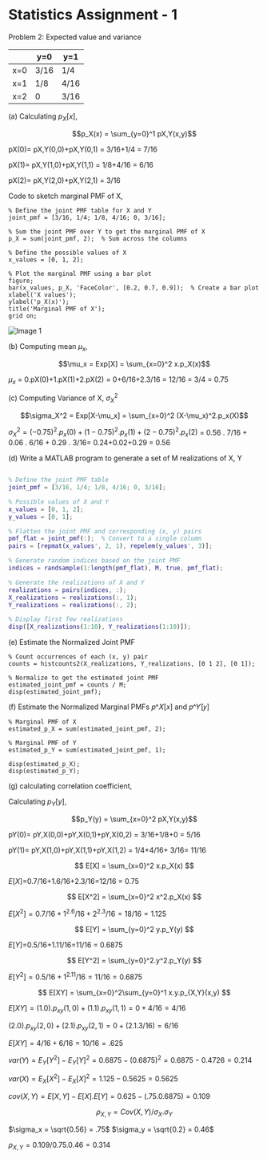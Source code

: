 # Statistics Assignment - 1


Problem  2: Expected value and variance

|     | y=0  | y=1  |
|-----|------|------|
|x=0  | 3/16 | 1/4  |
|x=1  | 1/8  | 4/16 |
|x=2  | 0    | 3/16 |

(a) Calculating $p_X[x]$,

$$p_X(x) = \sum_{y=0}^1 pX,Y(x,y)$$

pX(0)= pX,Y(0,0)+pX,Y(0,1) = 3/16+1/4 = 7/16 

pX(1)= pX,Y(1,0)+pX,Y(1,1) = 1/8+4/16 = 6/16

pX(2)= pX,Y(2,0)+pX,Y(2,1) = 3/16

Code to sketch marginal PMF of X,

```
% Define the joint PMF table for X and Y
joint_pmf = [3/16, 1/4; 1/8, 4/16; 0, 3/16];

% Sum the joint PMF over Y to get the marginal PMF of X
p_X = sum(joint_pmf, 2);  % Sum across the columns

% Define the possible values of X
x_values = [0, 1, 2];

% Plot the marginal PMF using a bar plot
figure;
bar(x_values, p_X, 'FaceColor', [0.2, 0.7, 0.9]);  % Create a bar plot
xlabel('X values');
ylabel('p_X(x)');
title('Marginal PMF of X');
grid on;
```
<img src="Problem 2/Marginal_PMF_X.fig" alt="Image 1">

(b) Computing mean $\mu_x$,

$$\mu_x = Exp[X] = \sum_{x=0}^2 x.p_X(x)$$

$\mu_x$ = 0.pX(0)+1.pX(1)+2.pX(2) = 0+6/16+2.3/16 = 12/16 = 3/4 = 0.75

(c) Computing Variance of X, $\sigma_X^2$

$$\sigma_X^2 = Exp[X-\mu_x] = \sum_{x=0}^2 (X-\mu_x)^2.p_x(X)$$

$\sigma_X^2 = (-0.75)^2.p_x(0)+ (1-0.75)^2.p_x(1)+(2-0.75)^2.p_x(2)$ = 0.56 . 7/16 + 0.06 . 6/16 + 0.29 . 3/16= 0.24+0.02+0.29 = 0.56

(d) Write a MATLAB program to generate a set of M realizations of X, Y

```M = 100;  % Number of realizations

% Define the joint PMF table
joint_pmf = [3/16, 1/4; 1/8, 4/16; 0, 3/16];

% Possible values of X and Y
x_values = [0, 1, 2];
y_values = [0, 1];

% Flatten the joint PMF and corresponding (x, y) pairs
pmf_flat = joint_pmf(:);  % Convert to a single column
pairs = [repmat(x_values', 2, 1), repelem(y_values', 3)];

% Generate random indices based on the joint PMF
indices = randsample(1:length(pmf_flat), M, true, pmf_flat);

% Generate the realizations of X and Y
realizations = pairs(indices, :);
X_realizations = realizations(:, 1);
Y_realizations = realizations(:, 2);

% Display first few realizations
disp([X_realizations(1:10), Y_realizations(1:10)]);
```
(e) Estimate the Normalized Joint PMF
```
% Count occurrences of each (x, y) pair
counts = histcounts2(X_realizations, Y_realizations, [0 1 2], [0 1]);

% Normalize to get the estimated joint PMF
estimated_joint_pmf = counts / M;
disp(estimated_joint_pmf);
```
(f) Estimate the Normalized Marginal PMFs 𝑝^𝑋[𝑥] and 𝑝^𝑌[𝑦]
```
% Marginal PMF of X
estimated_p_X = sum(estimated_joint_pmf, 2);

% Marginal PMF of Y
estimated_p_Y = sum(estimated_joint_pmf, 1);

disp(estimated_p_X);
disp(estimated_p_Y);
```

(g) calculating correlation coefficient,

 Calculating $p_Y[y]$,

$$p_Y(y) = \sum_{x=0}^2 pX,Y(x,y)$$

pY(0)= pY,X(0,0)+pY,X(0,1)+pY,X(0,2) = 3/16+1/8+0 = 5/16 

pY(1)= pY,X(1,0)+pY,X(1,1)+pY,X(1,2) = 1/4+4/16+ 3/16= 11/16

$$ E[X] = \sum_{x=0}^2 x.p_X(x) $$

$E[X]$=0.7/16+1.6/16+2.3/16=12/16 = 0.75

$$ E[X^2] = \sum_{x=0}^2 x^2.p_X(x) $$

$E[X^2]=0.7/16+1^2.6/16+2^2.3/16=18/16 = 1.125$

$$ E[Y] = \sum_{y=0}^2 y.p_Y(y) $$

$E[Y]$=0.5/16+1.11/16=11/16 = 0.6875

$$ E[Y^2] = \sum_{y=0}^2.y^2.p_Y(y) $$

$E[Y^2]=0.5/16+1^2.11/16=11/16 = 0.6875$

$$ E[XY] = \sum_{x=0}^2\sum_{y=0}^1 x.y.p_{X,Y}(x,y) $$

$E[XY] = (1.0).p_{xy}(1,0) + (1.1).p_{xy}(1,1) = 0+4/16 = 4/16$

$(2.0).p_{xy}(2,0) + (2.1).p_{xy}(2,1) = 0+(2.1.3/16) = 6/16$

$E[XY] = 4/16+6/16 = 10/16 = .625$

$var(Y)= E_Y[Y^2]-E_Y[Y]^2 = 0.6875 - (0.6875)^2 = 0.6875-0.4726 = 0.214$

$var(X)= E_X[X^2]-E_X[X]^2 = 1.125-0.5625 = 0.5625$

$cov(X,Y) = E[X,Y] - E[X].E[Y] = 0.625 - (.75.0.6875) = 0.109$

$$\rho_{X,Y}=Cov(X,Y)/\sigma_X.\sigma_Y$$

$\sigma_x = \sqrt{0.56} = .75$
$\sigma_y = \sqrt{0.2} = 0.46$

$\rho_{X,Y}=0.109/0.75.0.46 = 0.314$



